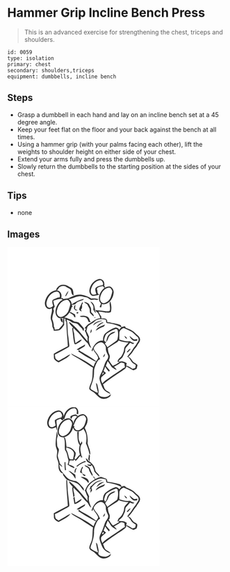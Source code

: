 # Hammer Grip Incline Bench Press
> This is an advanced exercise for strengthening the chest, triceps and shoulders.

``` 
id: 0059 
type: isolation 
primary: chest 
secondary: shoulders,triceps 
equipment: dumbbells, incline bench 
``` 

## Steps

 - Grasp a dumbbell in each hand and lay on an incline bench set at a 45 degree angle.
 - Keep your feet flat on the floor and your back against the bench at all times.
 - Using a hammer grip (with your palms facing each other), lift the weights to shoulder height on either side of your chest.
 - Extend your arms fully and press the dumbbells up.
 - Slowly return the dumbbells to the starting position at the sides of your chest.

## Tips

 - none

## Images

<svg width="263pt" height="275pt" viewBox="0 0 263 275" xmlns="http://www.w3.org/2000/svg">
  <g fill="#FFF">
    <path d="M0 0h263v275H0V0m141.82 74.04c-.57 4.22 1.62 9.6 6.31 10.19 3.67-.37 7.27-1.32 10.9-2.01-2.74-1.31-3.77-3.99-3.33-6.89-.35-1.32-1.23-2.7-.71-4.1 2.45-2.84 6.4-3.16 9.8-4.03.99 1.04 2 2.07 3.04 3.09-5.82 4.68-10.08 11.92-9.52 19.56.1 2.94 1.75 5.43 3.6 7.57-.83 2.06-1.69 4.09-2.49 6.16l2.89.21c.32-1.9.69-3.8 1.04-5.7 4.46 1.51 9.13-.54 12.56-3.4 4.05-3.93 7.1-9.11 7.57-14.83 1.07-4.85-1.72-10.26-6.47-11.91-3.2-.65-6.22.94-9.01 2.25.26-.71.79-2.12 1.05-2.83l-1.66.42c.39-3.46.65-7.46-1.97-10.17-1.99-1.85-4.74-3.38-7.52-2.43-8.64 2.06-14.9 10.25-16.08 18.85m-57.77.42c3.95.44 3.89-4.48 6.91-5.78 3.35-2.27 7.93-2.35 11.22.08 2.83 1.98 7.28 2.84 8.08 6.72.56 3.03.9 6.9 4.49 7.76-.9-4.39-.19-9.82-4.16-12.86-4.57-2.47-9.06-6.07-14.58-5.52-5.67-.05-10.44 4.32-11.96 9.6M64.9 95.84c-.3 4.27 1.6 9.71 6.26 10.75 1.98.75 3.86-.48 5.64-1.19 1.97 6.86-3.85 13.7-1.16 20.51 1.37 3.19 2.05 6.59 2.1 10.06-.01 2.99 2.83 5.24 2.37 8.24 3.54-.23 7.21-.26 10.6-1.39 3.29-2.11 5.4-5.55 7.58-8.71-.25-3.7-.04-7.41.12-11.12.48.12 1.43.35 1.9.47.12 1.21.24 2.43.37 3.65.77 1.14 1.41 2.39 1.28 3.82.41 13.34 1.88 26.61 2.68 39.93-8.12 4.33-16.45 8.29-24.36 13 .26 2.85.08 5.74.45 8.58 1.73 3.05 4.79 5.07 7.97 6.38 6.93-4.3 15.07-7.33 20.3-13.83-4.68 1.08-8.15 4.63-12.42 6.61-2.88 1.3-5.34 3.87-8.49 4.32-1.77-1.06-3.65-2.2-4.88-3.89-.67-2.2-.75-4.53-1.04-6.79 8.08-3.76 15.77-8.32 23.53-12.68 1.86-.69 1.39-2.98 1.29-4.53-.71-5.39-1.1-10.82-2-16.19-1.35-8.86-.22-18.05-2.53-26.76 2.71.94 5.58 1.72 7.74 3.72 3.42 3.06 8.97 1.21 12.17 4.67 2.18 2.49 4.37 4.98 6.89 7.13.52 1.61 1.36 3.05 2.64 4.18l.54-4.61c-2.55-2.98-5.14-5.93-7.68-8.91-2.51-2.61-6.39-2.11-9.58-3.15-2.09-1.28-3.91-3.11-6.42-3.55-3.56-.93-6.7-3.53-10.55-3.01 3.46-2.29 6.93-4.87 8.84-8.69 2.53 1.26 4.97 2.69 7.08 4.59 1.01 1.37 1.27 4.14 3.58 3.49-.16-1.62-.48-3.22-.72-4.82-2.46-1.29-4.8-2.8-7.29-4.03-.57.09-1.72.25-2.3.33 2.18-2.62 2.82-5.99 3.8-9.14.38.07 1.14.22 1.51.3-.35-1.38-.83-2.72-1.25-4.07 2.21-.61 5.17.04 6.71-2.04 2.71-3.62 7.52-4.22 11.45-5.87 1.23-.3 1.94-1.28 2.44-2.37-7.51 1.63-14.43 5.28-20.8 9.47-.16-3.74-2.13-7.32-5.52-9.05 6.43-.42 11.98-4.33 18.36-4.94 4.06-.44 7.86 1.36 11.84 1.8 3.43.41 5.62 3.49 8.76 4.62 2.41-.19 4.8-1.25 7.22-.56 1.87.45 4.12 1.13 5.47-.73-3.9-1.64-8.17-1.54-12.29-1.12-5.44-3.48-11.62-5.6-17.94-6.7-8.2-1.02-15.53 3.47-22.79 6.48-2.39.13-4.79.39-7.09 1.11-.9-.63-1.78-1.28-2.65-1.95l-1.41 1.37c.18-2.97.93-6.12-.38-8.95-1.53-4.24-6.54-6.68-10.83-5.25-9.31 2.58-15.93 11.63-17.11 21.01m34.96-11.25c.41-.1 1.22-.32 1.62-.42 1.8-2.63 3.27-5.53 4.23-8.57-2.79 2.35-4.22 5.82-5.85 8.99m32.81 9.78c1.09 2.29 3.71 2.89 5.52 4.44 1.25 1.82 1.88 4 3.11 5.84 1.82 2.73.43 6.32 1.83 9.13 1.87 2.08 4 3.9 6.06 5.79.49-3.18-2.09-5.21-4.2-7.04-.51-3.31.44-7.12-1.76-9.94-1.04-1.62-1.61-3.51-2.83-5.01-2.21-1.78-5-2.62-7.73-3.21m10.74-.64c1.79 2.72 4.08 5.19 5.18 8.31.44 1.99.09 4.05-.02 6.06 1.23 2.09 2.54 4.15 4.15 5.98.19-2.12-.76-4-1.99-5.64.69-.49 1.36-.99 2.04-1.49l-1.56-.03c-.31-5.24-2.3-11.36-7.8-13.19m-14.05 1.6c-1.33 2.93-2.98 5.7-4.27 8.65-.39 1.48-1.7 3.5-.24 4.82.99 1.06 2.3 1.71 3.52 2.48-.39-1.28-.8-2.55-1.23-3.82 2.85-1.81 1.81-5.37 1.98-8.22.6-1.07 1.18-2.14 1.76-3.22-.38-.17-1.14-.52-1.52-.69m47.72 13.68c-.57 2.22-3.34 1.6-5.05 1.72-6.79-.92-13.63-1.59-20.46-2.19 1.16 2.05 2.97 3.51 4.89 4.8 1.46 3.04 3.57 5.84 4.03 9.27-7.32.26-12.57 5.93-18.71 9.15-3.63 1.67-5.73 5.24-8.37 7.98.63.32 1.9.95 2.54 1.26-.7 1.16-1.41 2.32-2.12 3.48 2.57 3.13 2.49 7.39 4.89 10.53-.31 2.46-.22 4.93 0 7.39-10.17-11.68-19.45-24.5-31.98-33.81.29 4.35 4.36 6.96 6.86 10.11-.37.34-1.11 1.01-1.48 1.34l-.04.71c1.47 8.79 1.68 17.76 3.93 26.41.48.14 1.46.42 1.95.56 3.87-2.3 8.64-3.98 10.75-8.29-4.23.89-7.53 3.96-11.08 6.23-.91-5.22-1.79-10.44-2.08-15.75-.13-3.49-2.83-7.08-.95-10.45 3.44 4.17 7.98 7.31 11.22 11.67 3.89 5.35 8.34 10.27 13.1 14.86 1.91 2.76 2.68 6.46 6.09 7.9-2.33-6-5.66-12.53-3.73-19.06-1.3-3.4-2.96-6.65-4.71-9.83.37-2.38 1.2-4.66 1.62-7.03 2.83-4.67 8.66-5.65 12.25-9.48 5.08-5.37 13.4-5 19.94-3.13.49 1.9-.31 5.07 2.16 5.67 8.44.98 16.91 2.93 24.31 7.24-1.16 1.37-2.3 2.76-3.37 4.2-1.34-2.28-3.77-3.93-6.46-3.95-6.87 2.24-13.21 6.05-18.52 10.91-2.45 3.32-3.54 7.76-3.06 11.82-2.47-.06-5.06-.1-7.29 1.11-6.45 2.96-9.97 9.61-12.55 15.87l1.38 1.54c.44-1.24.87-2.48 1.32-3.71 2.02 5.5 7.37 9.18 8.7 14.96-.63 2.18-2.21 3.92-3.41 5.79-6.46-4.84-13.19-9.3-20.28-13.14-3.24-2.04-7-3.36-9.67-6.2-.35.86-.66 1.73-.95 2.61 5.51 3.26 10.51 7.32 16.26 10.16 4.81 2.47 9.34 5.5 14.42 7.43-2.63 2.05-3.05 5.58-4.3 8.47-11.9-9.32-25.73-15.75-39-22.82.76 1.07 1.51 2.2 2.69 2.84 6.41 4.11 13.24 7.53 19.5 11.86 5.32 3.26 10.33 7 15.8 10.01-1.33 6.88-.29 13.98-1.82 20.84-.96 5.52-4.89 10.26-4.6 16.04 2.12 2.49 4.98 4.03 7.8 5.58 4.28 3.45 7.56 8.26 12.76 10.51 5.53 1.91 11.64-.08 15.77-4.07.35-1.18.71-2.35 1.07-3.52-2.86 2.96-6.7 5.61-11.02 5.16-3.28-.3-6.99-.54-9.42-3.07-.63-.95-2.26-2.04-1.48-3.28.17-.32.52-.94.69-1.26-.03-4.64-1.23-9.16-2.36-13.63-.2-1.3-1.03-2.23-2.23-2.72.76 5.49 1.71 10.99 3.56 16.22-2.94.51-5.63-2.13-8.27-3.31-1.94-1.33-5.84-2.48-4.68-5.52 1.38-5.01 3.62-9.75 4.64-14.87 1.52-4.92 1.14-10.11 1.43-15.17.94-4.89 2.81-9.6 5.18-13.97 1.35-1.92 2.62-4.59 5.35-4.54-2.11-4.07-4.01-8.33-7.15-11.74-1.66-2.31-4.08-4.64-4.14-7.63 1.6-3.21 3.9-6.2 7.08-7.99 2.56-1.59 6.01-2.76 8.76-.91 3.16 2.2 5.64 5.88 5.28 9.89-.21 4.36 2.29 8.07 3.8 11.97 1.01 3.19-.85 6.05-2.64 8.5-3.71 4.98-4.36 11.35-6.98 16.85-1.78 4.87-5.39 9.26-5.25 14.66.84 5.44 2.99 10.59 5.35 15.53 2.73 5.28 8.09 8.31 13.47 10.34-1.33-3.71-5.81-4.05-8.23-6.75-2.71-2.42-2.67-6.39-4.61-9.31 10.39-8.35 21.42-15.86 32.66-23.02 2.77-2.61 7.33-4.13 7.8-8.4 3.99 2.46 7.85 5.25 12.25 6.95 1.88-.84 3.91-1.47 5.52-2.79.67-2.09 1-4.25 1.48-6.38-1.57-1.8-3.6-3.03-5.66-4.17-4.29-2.31-5.02-8.61-10.23-9.66 2.95-3.32 6.28-6.37 8.47-10.3 2.11-3.96 5.86-6.74 7.63-10.92 2.08-2.94 4.74-6.11 4.09-9.99-.98-4.59-5.52-6.75-8.43-9.97-4.43-4.67-10.62-6.9-16.41-9.35-.26-.58-.79-1.75-1.05-2.33-2.13.19-4.2.74-6.21 1.48-.13-1.78-1-3.52-2.78-4.13-4.58-1.72-9.43-2.49-14.25-3.2-2.45-.61-4.9-1.32-7.46-1.22-.1-1.69.03-3.6-1.33-4.87-2.45-2.18-5.97-1.5-8.97-1.81l.16-2.89c-1.91-2.75-3.9-5.5-4.92-8.73 4.15.11 8.24.83 12.3 1.67.05.51.15 1.55.19 2.07.06-.55.16-1.64.21-2.18 2.95.6 5.97.52 8.7-.85 1.34-6.05 1-12.7-1.32-18.45-2.29 4.89.86 10.46-.53 15.59m-61.69-2.47c.86.82 1.71 1.66 2.55 2.51l3.69-.12c-1.49-.9-3.09-1.56-4.68-2.24.18-2.37.39-4.73.73-7.07-2.59 1.52-2.76 4.2-2.29 6.92m5.9 5.57c-1.12-.18-2.93 1.57-1.17 2.15 1.95 1.17 4.17-2.44 1.17-2.15m3.87 6.93c2.28 2.32 5.88.7 8.71 1.65 4.09.58 5.35 5.05 6.63 8.32 1.21.18 2.43.29 3.66.36-.36-.5-1.1-1.48-1.46-1.97-.62-3.04-1.93-6.55-5.06-7.75-3.93-1.55-8.4-1.71-12.48-.61m25.44 2.06c.03 3.27 3.1-1.4 0 0m3.78 8.15c-2.52 1.23-5.31 2.75-5.76 5.82 4.32-4.13 9.74-6.63 15.55-7.89-3.42-.68-6.77.6-9.79 2.07m.02 9.18c3.82-3.18 7.49-6.76 12.47-8.05-.95-.2-1.9-.41-2.84-.61-3.97 1.79-8.34 4.15-9.63 8.66m-1.76 5.73c4.13-2.59 8.29-5.17 12.95-6.72 1.85-.48 2.42-2.42 3.21-3.92-5.84 2.53-13.38 4.23-16.16 10.64m-7.7-2.65c-.75 2.23-1.45 4.49-1.81 6.83 2.37-1.48 3.62-4.41 1.81-6.83m-25.13 35.53c1.29.08 2.58.14 3.88.15 3.24-2.29 6.84-4.05 10.02-6.41.23-.74.68-2.2.9-2.93-4.9 3.09-10.54 5.18-14.8 9.19m45.51 12.5c2.89-.38 3.27-3.45 3.27-5.81-1.56 1.64-2.5 3.71-3.27 5.81z"/>
    <path d="M145.91 68.82c2.51-6.13 8.2-11.49 15.08-11.77 2.89.49 3.63 3.67 4.6 5.97-.22.65-.64 1.94-.85 2.59-3.9.69-8.11 1.39-11.3 3.89-3.41 3.11-.24 8.03.23 11.76-2.5.33-5.59 1.79-7.74-.24-2.76-3.56-1.79-8.42-.02-12.2zM175.15 70c3.4-.8 5.19 3.3 6.18 5.87-.2 3.11-1.39 6.03-2.19 9.01-1.5 5.76-6.36 10.52-12.16 11.86-3.95.05-6.99-3.9-6.79-7.69.86-8.34 5.89-17.7 14.96-19.05zM67.48 96.96c1.07-9.59 8.26-19.75 18.58-20.25 4.42.71 5.48 6.25 4.36 9.91-1.08.15-2.14.3-3.21.47-2.97 1.47-6.29 2.28-9.03 4.21-1.2 3.32.09 6.83 1.14 9.99-2.08 2.06-5.18 4.16-8.19 2.86-2.91-.99-3.36-4.57-3.65-7.19z"/>
    <path d="M79.49 92.51c5.25-1.44 11.01-4.74 16.31-1.83-5.91 2.53-9.55 8.56-11.54 14.44-1.79 5.19-1.57 11.94 2.83 15.78 2.83 2.26 6.41 1.97 9.73 1.36-.28 3.22-1.14 6.47-.35 9.69-1.78 3.68-4.95 6.29-7.44 9.44-2.35.4-4.72.66-7.08.96-.29-1.61-.58-3.22-.81-4.85l-.94.18c.61-4.82-1.04-9.33-2.67-13.76.21-4.15 1.38-8.17 2.59-12.12.63-1.77-.03-3.59-.56-5.28.76-1.49 1.58-2.95 2.4-4.41-1.38-3.04-1.95-6.33-2.47-9.6m11.84 30.71c1.04 2.43 1.02 6.05 4.3 6.63-.05-2.17-.25-4.33-.41-6.5-.97-.03-2.92-.1-3.89-.13z"/>
    <path d="M102.05 90.97c3.6-.85 5.46 3.49 6.73 6.13.05 3.51-1.48 6.78-2.32 10.13-1.68 6.69-7.49 12.52-14.44 13.41-5.69-.8-8.11-7.81-5.95-12.65 1.77-7.89 7.46-15.87 15.98-17.02zM193.51 149c-.39-4.42 3.5-8.45 7.52-9.56 3.9 1.55 7.64 3.51 11.45 5.27 4.95 1.98 8.01 6.58 12.06 9.83 2.66 2.04 3.03 6.29.98 8.87-1.95 2.49-3.03 5.55-5.2 7.85-3.25 3.29-4.76 7.83-7.91 11.18-1.94 2.04-3.65 4.28-5.18 6.65 5.01 2.29 5.86 8.43 10.26 11.39 1.43.99 2.96 1.82 4.45 2.72-.38 1.78-.48 3.65-1.2 5.34-1.54.53-3.14.82-4.71 1.21-3.42-2.13-6.81-4.51-10.78-5.49.09-1.37 1.4-2.91.75-4.22-2.17-1.9-5.16-2.37-7.84-3.16-2.05.4-4.23.79-5.89-.78 2.53-2.66 6.22-4.42 7.64-7.97 1.02-2.38 2.13-4.71 3.25-7.04.85-2.64-.13-5.9 1.99-8.08 2.34-2.62 4.76-5.17 6.9-7.97 1.7.78 3.41 1.53 5.13 2.3.7-.65 1.4-1.29 2.1-1.94-2.75-.36-5.21-1.61-7.45-3.18-6.27 1.3-12.45-.91-18.36-2.78-.05-3.49-.04-6.96.04-10.44m8.49 4.07c1.19 1.95 2.08 5.09 4.95 4.75-1.07-2.11-2.77-3.8-4.95-4.75m9.13.09c.82 3.05 3.05 5.47 5.44 7.42 2.13 1.91 5.18.97 7.74.8.05-.89.1-1.79.16-2.69-1.84.28-3.68.6-5.54.55-2.95-1.55-5.07-4.22-7.8-6.08m-4.26 26.92l-.4 1.25c.43 0 1.29.01 1.72.02 1.85-1.83 3.58-3.81 4.84-6.1-2.81.32-4.06 3.29-6.16 4.83zM176.35 146.24c3.06-1.99 6.4-3.51 9.84-4.71 1.43-.71 3.01 0 4.2.85 1.64 5.85 1.16 12.38-.76 18.08-5.42 4.23-11.34 7.98-16.76 12.28-1.23-2.24-2.62-4.39-4.3-6.32 1.51-2.06 3.18-4 4.52-6.18 1.21-2.48 1.7-5.35 3.63-7.43 2.57-3.35 7.31-3.73 9.99-6.96-4.66-.07-8.89 2.64-11.89 6-3.03 3.36-2.82 8.15-4.54 12.12-.99-1.01-2.36-1.72-3.04-2.98-.01-3.02 1.24-5.86 2.27-8.64.99-3.17 4.3-4.44 6.84-6.11z"/>
    <path d="M189.2 164.28c1.37-.74 2.25-2.06 3.23-3.22 5.34 2.25 11.16 3.28 16.94 3.51-2.93 3.5-7.66 6.47-7.66 11.54-.37 4.58-2.46 8.91-5.05 12.63-2.67 2.62-6.4 4.85-6.04 9.17.94-.07 2.82-.23 3.76-.3a44.31 44.31 0 0 1-12.16 7.19c-2.62-2.99-4.86-6.29-6.8-9.75 1.19-3.01 2.58-6.55.9-9.64-1.83-3.46-2.49-7.3-2.7-11.17 5.1-3.47 10.37-6.67 15.58-9.96z"/>
    <path d="M173.24 196.65c3.01 3.18 4.95 7.14 7.47 10.67 2.86 1.24 5.07 3.67 8.14 4.46-1.03-2.21-2.86-3.84-4.74-5.31 4.06-2.22 7.96-4.71 11.88-7.15 2.15-.53 4.23.64 6.21 1.35.2 2.24.58 4.46 1.05 6.66-3.41 1.32-6.06 3.91-9.08 5.87-7.79 5.15-15.56 10.33-23.2 15.69-2.57 1.73-4.79 3.91-6.82 6.24-1.44-3.25-3.39-7.14-1.66-10.64 2.45-2.68 5.37-4.87 8-7.37-1.41-1.18-2.82-2.36-4.21-3.57 1.05-2.43 1.9-4.94 2.67-7.48 1.96 3.15 4.09 6.18 6.61 8.91.47-.8.93-1.59 1.4-2.38-2.31-2.56-4.49-5.22-6.75-7.81 1.09-2.68 1.92-5.46 3.03-8.14z"/>
    <path d="M165.31 215.92c.52.51 1.04 1.04 1.56 1.57-1.15 1.04-2.31 2.07-3.47 3.11.63-1.56 1.26-3.13 1.91-4.68z"/>
  </g>
  <g fill="#333">
    <path d="M141.82 74.04c1.18-8.6 7.44-16.79 16.08-18.85 2.78-.95 5.53.58 7.52 2.43 2.62 2.71 2.36 6.71 1.97 10.17l1.66-.42c-.26.71-.79 2.12-1.05 2.83 2.79-1.31 5.81-2.9 9.01-2.25 4.75 1.65 7.54 7.06 6.47 11.91-.47 5.72-3.52 10.9-7.57 14.83-3.43 2.86-8.1 4.91-12.56 3.4-.35 1.9-.72 3.8-1.04 5.7l-2.89-.21c.8-2.07 1.66-4.1 2.49-6.16-1.85-2.14-3.5-4.63-3.6-7.57-.56-7.64 3.7-14.88 9.52-19.56-1.04-1.02-2.05-2.05-3.04-3.09-3.4.87-7.35 1.19-9.8 4.03-.52 1.4.36 2.78.71 4.1-.44 2.9.59 5.58 3.33 6.89-3.63.69-7.23 1.64-10.9 2.01-4.69-.59-6.88-5.97-6.31-10.19m4.09-5.22c-1.77 3.78-2.74 8.64.02 12.2 2.15 2.03 5.24.57 7.74.24-.47-3.73-3.64-8.65-.23-11.76 3.19-2.5 7.4-3.2 11.3-3.89.21-.65.63-1.94.85-2.59-.97-2.3-1.71-5.48-4.6-5.97-6.88.28-12.57 5.64-15.08 11.77M175.15 70c-9.07 1.35-14.1 10.71-14.96 19.05-.2 3.79 2.84 7.74 6.79 7.69 5.8-1.34 10.66-6.1 12.16-11.86.8-2.98 1.99-5.9 2.19-9.01-.99-2.57-2.78-6.67-6.18-5.87zM84.05 74.46c1.52-5.28 6.29-9.65 11.96-9.6 5.52-.55 10.01 3.05 14.58 5.52 3.97 3.04 3.26 8.47 4.16 12.86-3.59-.86-3.93-4.73-4.49-7.76-.8-3.88-5.25-4.74-8.08-6.72-3.29-2.43-7.87-2.35-11.22-.08-3.02 1.3-2.96 6.22-6.91 5.78z"/>
    <path d="M64.9 95.84c1.18-9.38 7.8-18.43 17.11-21.01 4.29-1.43 9.3 1.01 10.83 5.25 1.31 2.83.56 5.98.38 8.95l1.41-1.37c.87.67 1.75 1.32 2.65 1.95 2.3-.72 4.7-.98 7.09-1.11 7.26-3.01 14.59-7.5 22.79-6.48 6.32 1.1 12.5 3.22 17.94 6.7 4.12-.42 8.39-.52 12.29 1.12-1.35 1.86-3.6 1.18-5.47.73-2.42-.69-4.81.37-7.22.56-3.14-1.13-5.33-4.21-8.76-4.62-3.98-.44-7.78-2.24-11.84-1.8-6.38.61-11.93 4.52-18.36 4.94 3.39 1.73 5.36 5.31 5.52 9.05 6.37-4.19 13.29-7.84 20.8-9.47-.5 1.09-1.21 2.07-2.44 2.37-3.93 1.65-8.74 2.25-11.45 5.87-1.54 2.08-4.5 1.43-6.71 2.04.42 1.35.9 2.69 1.25 4.07-.37-.08-1.13-.23-1.51-.3-.98 3.15-1.62 6.52-3.8 9.14.58-.08 1.73-.24 2.3-.33 2.49 1.23 4.83 2.74 7.29 4.03.24 1.6.56 3.2.72 4.82-2.31.65-2.57-2.12-3.58-3.49-2.11-1.9-4.55-3.33-7.08-4.59-1.91 3.82-5.38 6.4-8.84 8.69 3.85-.52 6.99 2.08 10.55 3.01 2.51.44 4.33 2.27 6.42 3.55 3.19 1.04 7.07.54 9.58 3.15 2.54 2.98 5.13 5.93 7.68 8.91l-.54 4.61c-1.28-1.13-2.12-2.57-2.64-4.18-2.52-2.15-4.71-4.64-6.89-7.13-3.2-3.46-8.75-1.61-12.17-4.67-2.16-2-5.03-2.78-7.74-3.72 2.31 8.71 1.18 17.9 2.53 26.76.9 5.37 1.29 10.8 2 16.19.1 1.55.57 3.84-1.29 4.53-7.76 4.36-15.45 8.92-23.53 12.68.29 2.26.37 4.59 1.04 6.79 1.23 1.69 3.11 2.83 4.88 3.89 3.15-.45 5.61-3.02 8.49-4.32 4.27-1.98 7.74-5.53 12.42-6.61-5.23 6.5-13.37 9.53-20.3 13.83-3.18-1.31-6.24-3.33-7.97-6.38-.37-2.84-.19-5.73-.45-8.58 7.91-4.71 16.24-8.67 24.36-13-.8-13.32-2.27-26.59-2.68-39.93.13-1.43-.51-2.68-1.28-3.82-.13-1.22-.25-2.44-.37-3.65-.47-.12-1.42-.35-1.9-.47-.16 3.71-.37 7.42-.12 11.12-2.18 3.16-4.29 6.6-7.58 8.71-3.39 1.13-7.06 1.16-10.6 1.39.46-3-2.38-5.25-2.37-8.24-.05-3.47-.73-6.87-2.1-10.06-2.69-6.81 3.13-13.65 1.16-20.51-1.78.71-3.66 1.94-5.64 1.19-4.66-1.04-6.56-6.48-6.26-10.75m2.58 1.12c.29 2.62.74 6.2 3.65 7.19 3.01 1.3 6.11-.8 8.19-2.86-1.05-3.16-2.34-6.67-1.14-9.99 2.74-1.93 6.06-2.74 9.03-4.21 1.07-.17 2.13-.32 3.21-.47 1.12-3.66.06-9.2-4.36-9.91-10.32.5-17.51 10.66-18.58 20.25m12.01-4.45c.52 3.27 1.09 6.56 2.47 9.6-.82 1.46-1.64 2.92-2.4 4.41.53 1.69 1.19 3.51.56 5.28-1.21 3.95-2.38 7.97-2.59 12.12 1.63 4.43 3.28 8.94 2.67 13.76l.94-.18c.23 1.63.52 3.24.81 4.85 2.36-.3 4.73-.56 7.08-.96 2.49-3.15 5.66-5.76 7.44-9.44-.79-3.22.07-6.47.35-9.69-3.32.61-6.9.9-9.73-1.36-4.4-3.84-4.62-10.59-2.83-15.78 1.99-5.88 5.63-11.91 11.54-14.44-5.3-2.91-11.06.39-16.31 1.83m22.56-1.54c-8.52 1.15-14.21 9.13-15.98 17.02-2.16 4.84.26 11.85 5.95 12.65 6.95-.89 12.76-6.72 14.44-13.41.84-3.35 2.37-6.62 2.32-10.13-1.27-2.64-3.13-6.98-6.73-6.13z"/>
    <path d="M99.86 84.59c1.63-3.17 3.06-6.64 5.85-8.99-.96 3.04-2.43 5.94-4.23 8.57-.4.1-1.21.32-1.62.42zM132.67 94.37c2.73.59 5.52 1.43 7.73 3.21 1.22 1.5 1.79 3.39 2.83 5.01 2.2 2.82 1.25 6.63 1.76 9.94 2.11 1.83 4.69 3.86 4.2 7.04-2.06-1.89-4.19-3.71-6.06-5.79-1.4-2.81-.01-6.4-1.83-9.13-1.23-1.84-1.86-4.02-3.11-5.84-1.81-1.55-4.43-2.15-5.52-4.44zM143.41 93.73c5.5 1.83 7.49 7.95 7.8 13.19l1.56.03c-.68.5-1.35 1-2.04 1.49 1.23 1.64 2.18 3.52 1.99 5.64-1.61-1.83-2.92-3.89-4.15-5.98.11-2.01.46-4.07.02-6.06-1.1-3.12-3.39-5.59-5.18-8.31zM129.36 95.33c.38.17 1.14.52 1.52.69-.58 1.08-1.16 2.15-1.76 3.22-.17 2.85.87 6.41-1.98 8.22.43 1.27.84 2.54 1.23 3.82-1.22-.77-2.53-1.42-3.52-2.48-1.46-1.32-.15-3.34.24-4.82 1.29-2.95 2.94-5.72 4.27-8.65z"/>
    <path d="M177.08 109.01c1.39-5.13-1.76-10.7.53-15.59 2.32 5.75 2.66 12.4 1.32 18.45-2.73 1.37-5.75 1.45-8.7.85-.05.54-.15 1.63-.21 2.18-.04-.52-.14-1.56-.19-2.07-4.06-.84-8.15-1.56-12.3-1.67 1.02 3.23 3.01 5.98 4.92 8.73l-.16 2.89c3 .31 6.52-.37 8.97 1.81 1.36 1.27 1.23 3.18 1.33 4.87 2.56-.1 5.01.61 7.46 1.22 4.82.71 9.67 1.48 14.25 3.2 1.78.61 2.65 2.35 2.78 4.13 2.01-.74 4.08-1.29 6.21-1.48.26.58.79 1.75 1.05 2.33 5.79 2.45 11.98 4.68 16.41 9.35 2.91 3.22 7.45 5.38 8.43 9.97.65 3.88-2.01 7.05-4.09 9.99-1.77 4.18-5.52 6.96-7.63 10.92-2.19 3.93-5.52 6.98-8.47 10.3 5.21 1.05 5.94 7.35 10.23 9.66 2.06 1.14 4.09 2.37 5.66 4.17-.48 2.13-.81 4.29-1.48 6.38-1.61 1.32-3.64 1.95-5.52 2.79-4.4-1.7-8.26-4.49-12.25-6.95-.47 4.27-5.03 5.79-7.8 8.4-11.24 7.16-22.27 14.67-32.66 23.02 1.94 2.92 1.9 6.89 4.61 9.31 2.42 2.7 6.9 3.04 8.23 6.75-5.38-2.03-10.74-5.06-13.47-10.34-2.36-4.94-4.51-10.09-5.35-15.53-.14-5.4 3.47-9.79 5.25-14.66 2.62-5.5 3.27-11.87 6.98-16.85 1.79-2.45 3.65-5.31 2.64-8.5-1.51-3.9-4.01-7.61-3.8-11.97.36-4.01-2.12-7.69-5.28-9.89-2.75-1.85-6.2-.68-8.76.91-3.18 1.79-5.48 4.78-7.08 7.99.06 2.99 2.48 5.32 4.14 7.63 3.14 3.41 5.04 7.67 7.15 11.74-2.73-.05-4 2.62-5.35 4.54-2.37 4.37-4.24 9.08-5.18 13.97-.29 5.06.09 10.25-1.43 15.17-1.02 5.12-3.26 9.86-4.64 14.87-1.16 3.04 2.74 4.19 4.68 5.52 2.64 1.18 5.33 3.82 8.27 3.31-1.85-5.23-2.8-10.73-3.56-16.22 1.2.49 2.03 1.42 2.23 2.72 1.13 4.47 2.33 8.99 2.36 13.63-.17.32-.52.94-.69 1.26-.78 1.24.85 2.33 1.48 3.28 2.43 2.53 6.14 2.77 9.42 3.07 4.32.45 8.16-2.2 11.02-5.16-.36 1.17-.72 2.34-1.07 3.52-4.13 3.99-10.24 5.98-15.77 4.07-5.2-2.25-8.48-7.06-12.76-10.51-2.82-1.55-5.68-3.09-7.8-5.58-.29-5.78 3.64-10.52 4.6-16.04 1.53-6.86.49-13.96 1.82-20.84-5.47-3.01-10.48-6.75-15.8-10.01-6.26-4.33-13.09-7.75-19.5-11.86-1.18-.64-1.93-1.77-2.69-2.84 13.27 7.07 27.1 13.5 39 22.82 1.25-2.89 1.67-6.42 4.3-8.47-5.08-1.93-9.61-4.96-14.42-7.43-5.75-2.84-10.75-6.9-16.26-10.16.29-.88.6-1.75.95-2.61 2.67 2.84 6.43 4.16 9.67 6.2 7.09 3.84 13.82 8.3 20.28 13.14 1.2-1.87 2.78-3.61 3.41-5.79-1.33-5.78-6.68-9.46-8.7-14.96-.45 1.23-.88 2.47-1.32 3.71l-1.38-1.54c2.58-6.26 6.1-12.91 12.55-15.87 2.23-1.21 4.82-1.17 7.29-1.11-.48-4.06.61-8.5 3.06-11.82 5.31-4.86 11.65-8.67 18.52-10.91 2.69.02 5.12 1.67 6.46 3.95 1.07-1.44 2.21-2.83 3.37-4.2-7.4-4.31-15.87-6.26-24.31-7.24-2.47-.6-1.67-3.77-2.16-5.67-6.54-1.87-14.86-2.24-19.94 3.13-3.59 3.83-9.42 4.81-12.25 9.48-.42 2.37-1.25 4.65-1.62 7.03 1.75 3.18 3.41 6.43 4.71 9.83-1.93 6.53 1.4 13.06 3.73 19.06-3.41-1.44-4.18-5.14-6.09-7.9-4.76-4.59-9.21-9.51-13.1-14.86-3.24-4.36-7.78-7.5-11.22-11.67-1.88 3.37.82 6.96.95 10.45.29 5.31 1.17 10.53 2.08 15.75 3.55-2.27 6.85-5.34 11.08-6.23-2.11 4.31-6.88 5.99-10.75 8.29-.49-.14-1.47-.42-1.95-.56-2.25-8.65-2.46-17.62-3.93-26.41l.04-.71c.37-.33 1.11-1 1.48-1.34-2.5-3.15-6.57-5.76-6.86-10.11 12.53 9.31 21.81 22.13 31.98 33.81-.22-2.46-.31-4.93 0-7.39-2.4-3.14-2.32-7.4-4.89-10.53.71-1.16 1.42-2.32 2.12-3.48-.64-.31-1.91-.94-2.54-1.26 2.64-2.74 4.74-6.31 8.37-7.98 6.14-3.22 11.39-8.89 18.71-9.15-.46-3.43-2.57-6.23-4.03-9.27-1.92-1.29-3.73-2.75-4.89-4.8 6.83.6 13.67 1.27 20.46 2.19 1.71-.12 4.48.5 5.05-1.72M193.51 149c-.08 3.48-.09 6.95-.04 10.44 5.91 1.87 12.09 4.08 18.36 2.78 2.24 1.57 4.7 2.82 7.45 3.18-.7.65-1.4 1.29-2.1 1.94-1.72-.77-3.43-1.52-5.13-2.3-2.14 2.8-4.56 5.35-6.9 7.97-2.12 2.18-1.14 5.44-1.99 8.08-1.12 2.33-2.23 4.66-3.25 7.04-1.42 3.55-5.11 5.31-7.64 7.97 1.66 1.57 3.84 1.18 5.89.78 2.68.79 5.67 1.26 7.84 3.16.65 1.31-.66 2.85-.75 4.22 3.97.98 7.36 3.36 10.78 5.49 1.57-.39 3.17-.68 4.71-1.21.72-1.69.82-3.56 1.2-5.34-1.49-.9-3.02-1.73-4.45-2.72-4.4-2.96-5.25-9.1-10.26-11.39 1.53-2.37 3.24-4.61 5.18-6.65 3.15-3.35 4.66-7.89 7.91-11.18 2.17-2.3 3.25-5.36 5.2-7.85 2.05-2.58 1.68-6.83-.98-8.87-4.05-3.25-7.11-7.85-12.06-9.83-3.81-1.76-7.55-3.72-11.45-5.27-4.02 1.11-7.91 5.14-7.52 9.56m-17.16-2.76c-2.54 1.67-5.85 2.94-6.84 6.11-1.03 2.78-2.28 5.62-2.27 8.64.68 1.26 2.05 1.97 3.04 2.98 1.72-3.97 1.51-8.76 4.54-12.12 3-3.36 7.23-6.07 11.89-6-2.68 3.23-7.42 3.61-9.99 6.96-1.93 2.08-2.42 4.95-3.63 7.43-1.34 2.18-3.01 4.12-4.52 6.18 1.68 1.93 3.07 4.08 4.3 6.32 5.42-4.3 11.34-8.05 16.76-12.28 1.92-5.7 2.4-12.23.76-18.08-1.19-.85-2.77-1.56-4.2-.85-3.44 1.2-6.78 2.72-9.84 4.71m12.85 18.04c-5.21 3.29-10.48 6.49-15.58 9.96.21 3.87.87 7.71 2.7 11.17 1.68 3.09.29 6.63-.9 9.64 1.94 3.46 4.18 6.76 6.8 9.75a44.31 44.31 0 0 0 12.16-7.19c-.94.07-2.82.23-3.76.3-.36-4.32 3.37-6.55 6.04-9.17 2.59-3.72 4.68-8.05 5.05-12.63 0-5.07 4.73-8.04 7.66-11.54-5.78-.23-11.6-1.26-16.94-3.51-.98 1.16-1.86 2.48-3.23 3.22m-15.96 32.37c-1.11 2.68-1.94 5.46-3.03 8.14 2.26 2.59 4.44 5.25 6.75 7.81-.47.79-.93 1.58-1.4 2.38-2.52-2.73-4.65-5.76-6.61-8.91-.77 2.54-1.62 5.05-2.67 7.48 1.39 1.21 2.8 2.39 4.21 3.57-2.63 2.5-5.55 4.69-8 7.37-1.73 3.5.22 7.39 1.66 10.64 2.03-2.33 4.25-4.51 6.82-6.24 7.64-5.36 15.41-10.54 23.2-15.69 3.02-1.96 5.67-4.55 9.08-5.87-.47-2.2-.85-4.42-1.05-6.66-1.98-.71-4.06-1.88-6.21-1.35-3.92 2.44-7.82 4.93-11.88 7.15 1.88 1.47 3.71 3.1 4.74 5.31-3.07-.79-5.28-3.22-8.14-4.46-2.52-3.53-4.46-7.49-7.47-10.67m-7.93 19.27c-.65 1.55-1.28 3.12-1.91 4.68 1.16-1.04 2.32-2.07 3.47-3.11-.52-.53-1.04-1.06-1.56-1.57zM115.39 106.54c-.47-2.72-.3-5.4 2.29-6.92-.34 2.34-.55 4.7-.73 7.07 1.59.68 3.19 1.34 4.68 2.24l-3.69.12c-.84-.85-1.69-1.69-2.55-2.51zM121.29 112.11c3-.29.78 3.32-1.17 2.15-1.76-.58.05-2.33 1.17-2.15z"/>
    <path d="M125.16 119.04c4.08-1.1 8.55-.94 12.48.61 3.13 1.2 4.44 4.71 5.06 7.75.36.49 1.1 1.47 1.46 1.97a40.48 40.48 0 0 1-3.66-.36c-1.28-3.27-2.54-7.74-6.63-8.32-2.83-.95-6.43.67-8.71-1.65zM150.6 121.1c3.1-1.4.03 3.27 0 0zM91.33 123.22c.97.03 2.92.1 3.89.13.16 2.17.36 4.33.41 6.5-3.28-.58-3.26-4.2-4.3-6.63zM154.38 129.25c3.02-1.47 6.37-2.75 9.79-2.07-5.81 1.26-11.23 3.76-15.55 7.89.45-3.07 3.24-4.59 5.76-5.82zM154.4 138.43c1.29-4.51 5.66-6.87 9.63-8.66.94.2 1.89.41 2.84.61-4.98 1.29-8.65 4.87-12.47 8.05zM152.64 144.16c2.78-6.41 10.32-8.11 16.16-10.64-.79 1.5-1.36 3.44-3.21 3.92-4.66 1.55-8.82 4.13-12.95 6.72zM144.94 141.51c1.81 2.42.56 5.35-1.81 6.83.36-2.34 1.06-4.6 1.81-6.83zM202 153.07c2.18.95 3.88 2.64 4.95 4.75-2.87.34-3.76-2.8-4.95-4.75zM211.13 153.16c2.73 1.86 4.85 4.53 7.8 6.08 1.86.05 3.7-.27 5.54-.55-.06.9-.11 1.8-.16 2.69-2.56.17-5.61 1.11-7.74-.8-2.39-1.95-4.62-4.37-5.44-7.42zM119.81 177.04c4.26-4.01 9.9-6.1 14.8-9.19-.22.73-.67 2.19-.9 2.93-3.18 2.36-6.78 4.12-10.02 6.41-1.3-.01-2.59-.07-3.88-.15zM206.87 180.08c2.1-1.54 3.35-4.51 6.16-4.83-1.26 2.29-2.99 4.27-4.84 6.1-.43-.01-1.29-.02-1.72-.02l.4-1.25zM165.32 189.54c.77-2.1 1.71-4.17 3.27-5.81 0 2.36-.38 5.43-3.27 5.81z"/>
  </g>
</svg>

<svg width="263pt" height="275pt" viewBox="0 0 263 275" xmlns="http://www.w3.org/2000/svg">
  <g fill="#FFF">
    <path d="M0 0h263v275H0V0m109.03 1.93c-6.36 2.92-10.78 9.28-11.94 16.11 1.21-5.66-3.16-11.9-9.08-11.74-10.17 1.28-17.87 10.76-19.12 20.6-.28 3.85 1.22 8.65 5.17 10.09 3.43 1.35 6.84-.75 10.04-1.81.51 1.99 1.02 3.98 1.48 5.98 1.54-5.99-1.38-11.77-.4-17.77 2.22-.95 4.44-1.9 6.68-2.79.44.48 1.32 1.45 1.75 1.94.94.35 1.87.7 2.79 1.1-4.49 2.94-7.2 7.87-8.81 12.87-1.46 4.26-1.2 9.31 1.56 13 1.94 2.68 5.41 3.42 8.52 3.42 2.76 6.95.96 14.47 1.96 21.67 3.98 4.88 4.03 11.31 5.87 17.07.76 2.86-.72 5.68-1.34 8.43.33.12.97.36 1.29.47 3.03 2.33 6.46 4.23 10.11 5.38l.32-1.6c-2.63-2.56-6.26-3.61-9.68-4.64.46-2.16.72-4.37 1.34-6.49 2.2-1.46 5.03-.28 7.46-.38l-.34-1.59h2.65l-.09 2.33c4.09-1.86 5.61-6.5 9.14-9.08l1.08 3.03c.95-.26 1.9-.52 2.86-.78-.41-.11-1.23-.32-1.63-.43-1.78-7.49-4.92-16.86.86-23.37-.2-.84-.61-2.51-.81-3.35-.89 1.46-1.75 2.95-2.59 4.45-.9-2.65-2.1-5.22-2.77-7.94-.42-4.47-.01-8.96.05-13.43l-2.63 1c.63 7.72-.36 16.23 4.43 22.88-1.87 5.19-1.42 10.78.3 15.94a44.703 44.703 0 0 0-7.27 8.15c-.76-.5-2.05-.58-2.28-1.62 1.03-2.99 2.56-6.12 2.18-9.34-2.82-6.08-9.02-10.55-15.85-10.54-.68-4.03-.62-8.17-1.59-12.16-.53-1.68-.65-3.84-2.65-4.55 7.36-1.46 12.97-7.98 15.06-14.94l.23-.36c.18-.15.54-.44.72-.59.48 2.31 1.86 4.5 4.16 5.32 4.73 2.34 9.79-.75 13.48-3.66 1.58 3.2 3.75 6.21 4.38 9.8.98 5.01.88 10.22-.25 15.2 2.42 5.57 4.5 11.32 5.76 17.27.39.91.86 1.78 1.4 2.61 1.47-7.16-3.01-13.46-4.4-20.25.84-8.93-.65-18.05-4.79-26.05 1.21-3.7 4.15-6.76 4.46-10.83 1.2-4.32-.11-9.62-4.16-11.98-3.88-2.71-8.93-.35-12.23 2.21-1.26-1-2.22-2.7-3.89-2.97-3.07.25-6 1.36-8.62 2.95-.37 1.2-.42 2.39-.14 3.58 1.83 3.04 2.17-1.25 3.15-2.57 2.11-1.35 4.8-1.2 7.17-1.72l-1.4 1.57c.74-.14 2.24-.42 2.99-.56-3.18 3.48-7.04 7.39-6.46 12.53h-.17c-.92-4.64-4.45-9.14-9.51-9.08-3.03.5-6.79 1.29-8.33 4.2-.04-.89-.11-2.69-.15-3.59l1.67 1.6c1.57-4.5 2.49-9.45 5.68-13.17 3.07-3.65 7.6-6.77 12.55-6.38 3.86 1.35 4.31 6.09 3.21 9.49.67.27 2.01.8 2.68 1.07 1.11-4.56.09-9.89-4.46-12.14-2.94.21-6.13-.63-8.81.93M85.4 41.94c-.25 8.4-2.6 16.7-1.8 25.14.39 3.07 1.81 5.88 2.54 8.86.32 3.01-.57 5.96-.71 8.96-.35 3.53 1.51 6.72 2.35 10.05 1.54 4.58-.3 9.69 1.8 14.16 1.12 2.96 3.62 5.45 6.83 5.99-.04.63-.12 1.88-.17 2.51 1.98 2.94 4.01 5.88 6.73 8.19-.29.33-.87 1-1.16 1.33.26 14.62 1.84 29.16 2.81 43.72-8.12 4.32-16.44 8.29-24.36 12.99.25 2.87.08 5.77.49 8.63 1.69 3.06 4.78 5 7.91 6.38 6.95-4.36 15.3-7.3 20.37-14.02-3.93 1.02-6.97 3.77-10.48 5.65-3.44 1.91-6.83 3.91-10.26 5.85-1.68-1.47-3.76-2.56-5.08-4.37-.66-2.22-.74-4.54-.96-6.82 5.49-2.21 10.47-5.45 15.7-8.19 3.01-1.67 6.15-3.17 8.92-5.23.25-1.22.3-2.44.14-3.68-.9-7.99-1.9-15.97-2.71-23.97-.03-6.08-.78-12.11-1.09-18.17 5.72 3.31 12.66 3.33 18.24 6.91 4.51 3.16 6.96 8.31 10.79 12.14-.15-1.95.11-4.2-1.51-5.63-3.28-3.43-6.13-7.47-10.24-9.98-2.67-1.83-6.1-1.25-8.97-2.53-7.79-1.52-11.72-9.18-16.89-14.38-3.49-3.33-4.55-8.36-4.68-13 1.51 1.64 2.91 3.59 5.23 4.09-1.33-2.18-2.91-4.2-4.62-6.09-.44-4.65-3.27-8.72-3.42-13.4.44-3.4 1.68-6.64 2.06-10.04-.77-2.77-3.36-4.89-3.14-7.93-.04-4.72-1.29-9.62.57-14.17 1.42-3.31-.85-6.64-1.23-9.95m55.56 40.25c-.22 2.78-.51 5.57-1.21 8.27.74 1.34 1.51 2.66 2.33 3.96.12-3.4.31-6.79.68-10.17-.6-.69-1.2-1.37-1.8-2.06m-5.52 6.64c.71 1.92 1.35 3.88 2.2 5.75 2.31 1.74 5.03 2.92 7.33 4.7-2.27 1.23-4.79.42-7.19.22 1.37 2.35 4.11 2.47 6.53 2.76.5-.58 1.02-1.15 1.54-1.72 2.05 3.52 4.02 7.12 4.49 11.24 2.86 3.06 5.41 6.69 9.16 8.73-.72-4.95-6.81-6.77-7.74-11.59-.84-6.91-6.16-12.48-11.98-15.78-.78-2.05-2.32-3.52-4.34-4.31m-16.22 13.79c.4.18 1.18.54 1.57.72 4.33-3.92 9.4-6.95 15.15-8.24l-1.7-1.54c-5.51 1.97-10.77 4.98-15.02 9.06m-20.4-6.88c.1 4.69-.04 9.4.9 14.03.6-.36 1.2-.72 1.79-1.08-1.23-4.41-.81-9-1.16-13.51l-1.53.56m34.53 4.7c.94 2.8 4.13 3.32 6.1 5.16 1.89 1.34 1.66 4 2.71 5.88 1.65 2.68 2.85 5.7 5.07 7.98.69-2.55-1.02-4.7-2.01-6.89-1.23-2.32-1.69-4.98-3.1-7.22-2.16-2.73-5.74-3.53-8.77-4.91m-3.56 2.94c-1.99 3.03-3.45 6.39-4.17 9.95 1.51.66 3.02 1.3 4.57 1.89-.56-.92-1.12-1.83-1.69-2.73.09-1.2.17-2.4.24-3.6.29-1.75 3.09-4.19 1.05-5.51m-13.38 11.03c1.78-1.24 1.72-3.47 1.97-5.38.62-1.19 1.23-2.38 1.83-3.58-3.89 1.31-4.21 5.47-3.8 8.96m-10.89-3.93c2.05 1.99 4.3 3.76 6.39 5.72 2.46 2.31 3.96 5.38 5.97 8.05.07-2.43-.17-4.84-.61-7.22-2.79-1.5-5.44-3.25-7.88-5.26l-3.87-1.29m23.94 4.82c1.12 2.03 3.62 5.97 5.88 2.86-1.93-1.02-3.88-2-5.88-2.86m17.72 4.85c1.72 1.39 3.58 2.8 4.07 5.1-4.06 2.5-8.22 5.06-11.34 8.73-2.74 3.06-3.89 7.1-6.03 10.54 2.35 3.18 2.6 7.26 4.77 10.5-.21 2.43-.14 4.88.04 7.31-4.65-5.37-9.08-10.93-13.77-16.27-5.79-6.13-11.18-12.8-18.25-17.53.29 4.12 3.98 6.65 6.37 9.64-.62 1.05-1.03 2.25-.81 3.5.33 4.74 1.59 9.37 1.68 14.14.69-.65 1.38-1.3 2.07-1.94.41-4.89-3.13-9.68-1.42-14.38 3.51 4.12 8 7.31 11.26 11.66 3.52 4.76 7.37 9.31 11.67 13.39 3.28 2.61 3.4 7.66 7.55 9.42-2.32-6.06-5.65-12.59-3.76-19.19-1.12-3.76-3.84-7.01-4.69-10.76 2.84-9.83 11.84-16.56 21.23-19.57 4.11-1.65 8.38.03 12.46.86.58 1.88-.19 5.15 2.29 5.73 8.43.98 16.82 3.02 24.28 7.19-1.13 1.36-2.25 2.74-3.31 4.16-1.48-2.14-3.79-3.87-6.49-3.88-6.68 2.11-12.75 5.85-18.05 10.39-3.02 3.23-3.81 8-3.74 12.28-10.32-.9-17.12 9.12-19.74 17.86.42.12 1.25.35 1.66.46.34-1.16.68-2.31 1.03-3.46 2.15 5.47 7.37 9.23 8.79 15.01-.71 2.14-2.2 3.89-3.42 5.75-6.1-4.52-12.37-8.83-19.06-12.45-3.65-2.24-7.74-3.86-10.91-6.82-.34.84-.63 1.7-.91 2.57 9.77 6.52 19.78 12.79 30.55 17.53-2.4 2.23-3.01 5.56-4.19 8.48-11.93-9.31-25.77-15.78-39.08-22.81.82 1.04 1.59 2.18 2.76 2.86 6.35 4.1 13.13 7.48 19.35 11.78 5.35 3.31 10.44 7.04 15.93 10.12-1.52 8.3.15 17.09-3.07 25.08-1.18 3.61-3.63 7.06-3.22 11.01 1.31 4.02 6 4.73 8.83 7.28 3.69 3.42 6.94 7.54 11.66 9.61 5.52 1.91 11.61-.11 15.73-4.06.39-1.21.79-2.42 1.19-3.62-3.11 3.2-7.38 5.95-12.05 5.13-3.89-.2-8.68-1.4-10.09-5.52 1.73-3.69.11-7.81-.53-11.58-.76-2.4-.63-5.63-3.25-6.89.7 5.53 1.68 11.07 3.58 16.33-.24.06-.72.19-.96.26-4.32-1.77-8.77-3.81-12.18-7.06.09-3.37 1.7-6.44 2.75-9.58 1.94-5.94 3.59-12.09 3.36-18.4-.29-5.42 1.8-10.53 3.94-15.38 1.46-3.01 3.2-6.35 6.57-7.53-1.75-3.29-3.22-6.79-5.6-9.7-2.08-2.62-4.35-5.19-5.58-8.35.29-2.7 2.45-4.83 4.19-6.79 3.06-2.67 7.71-5.55 11.7-3.08 3.13 2.15 5.51 5.78 5.24 9.71-.18 4.4 2.24 8.18 3.8 12.11 1.03 3.2-.85 6.07-2.64 8.54-3.71 4.96-4.34 11.32-6.96 16.8-1.75 4.61-4.87 8.74-5.31 13.77.15 3.11 1.22 6.08 2.22 9.01 1.6 4.01 2.98 8.34 6.17 11.43 2.76 3.22 6.81 4.77 10.64 6.32-1.55-3.55-5.81-4.09-8.31-6.7-2.66-2.46-2.78-6.38-4.62-9.35 6.21-5.02 12.69-9.67 19.24-14.22 6.8-4.91 14.55-8.62 20.49-14.65.51-2.57.7-5.21 1.4-7.75-1.68-1.07-3.4-2.18-5.36-2.65-2.9-.8-6.07.03-8.85-1.32 2.18-2.19 4.88-3.86 6.79-6.31 1.53-2.56 2.49-5.41 3.87-8.05 1.42-2.76.13-6.36 2.31-8.81 2.32-2.65 4.76-5.19 6.91-7.98 2.45 1.04 5.24 2.96 7.5.51-2.78-.64-5.39-1.8-7.73-3.42-6.24 1.32-12.35-.98-18.26-2.69-.07-4.35-.2-8.73.16-13.07 1.15-3.21 3.94-6.05 7.25-7 4.59 1.84 9.01 4.1 13.47 6.24 3.89 2.31 6.64 6.05 10.12 8.88 2.64 2.04 3.02 6.21.99 8.8-2.01 2.74-3.29 5.98-5.69 8.43-2.92 3.21-4.44 7.43-7.41 10.61a48.3 48.3 0 0 0-5.19 6.65c2.72 1.59 4.72 4.02 6.15 6.8 1.83 3.47 5.25 5.54 8.57 7.39-.38 1.74-.55 3.55-1.18 5.23-1.53.54-3.12.87-4.68 1.28-3.33-1.98-6.55-4.43-10.36-5.34l-.01 1.09c3.84 2.62 7.86 5.09 12.16 6.91 1.89-.84 3.92-1.49 5.55-2.81.67-1.97 1.13-4.04 1.25-6.13-1.3-3.1-5.14-3.54-7.29-5.83-2.75-2.84-4.1-7.31-8.38-8.34 5.78-5.11 9.19-12.11 14.22-17.85 1.92-4.27 6.25-7.51 6.08-12.56-.6-4.98-5.47-7.33-8.54-10.69-4.35-4.65-10.5-6.73-16.14-9.35-1.24-3.44-4.93-1.87-7.35-.94-.44-1.94-1.56-3.82-3.63-4.31-6.81-2.12-13.94-3.14-20.97-4.21-.12-2.01-.26-4.7-2.52-5.5-2.8-.99-5.55-2.11-8.38-3-3.4.77-6.65 2.11-9.7 3.79-.69-1.25-1.41-2.47-2.09-3.73-.94-.27-1.87-.53-2.81-.8m-20.71.98c4.77 2.67 9.92 4.98 12.92 9.81 2.76.48.88-3.37.36-4.79-2.98-3.96-8.51-5.23-13.28-5.02m19.23 15.26c-.43.13-1.28.38-1.71.51-.67 2.24-1.55 4.41-2.45 6.57.71-.61 2.15-1.82 2.86-2.43-.36 2.49-.88 4.96-1.13 7.46 1.11-1.33 2.13-2.74 3.13-4.15-.35-1.72-.69-3.44-1.02-5.15 2.27-2.33 4.34-4.85 6.81-6.98 3.41-2.84 7.84-3.86 12.05-4.88-7.28-1.22-14.07 3.72-18.54 9.05m8.55 2.16c3.92-3.32 7.81-6.73 12.74-8.49-5.51-.6-10.86 3.44-12.74 8.49m-1.71 5.72c3.97-2.47 7.91-5.04 12.37-6.53 2.13-.46 3.09-2.43 3.95-4.2-5.98 2.42-13.45 4.26-16.32 10.73m49.4 8.73c1.21 2.06 2.16 5.03 5.06 4.94-1.07-2.19-2.85-3.91-5.06-4.94m9.11.1c1.09 3.4 3.56 6.27 6.54 8.19 2.12.92 4.5.27 6.72.13.05-.91.11-1.81.18-2.71-1.85.23-3.71.52-5.57.48-2.97-1.54-5.1-4.24-7.87-6.09m-97 4.17c.69 3.41 1.33 6.83 1.82 10.28 2.69.42 4.83-1.4 7.05-2.58 2.32-1.38 5.11-2.93 5.29-5.96-3.7 1.92-7.18 4.24-10.61 6.61-.43-3.51-1.21-6.96-1.62-10.47-.64.71-1.28 1.41-1.93 2.12m5.74 19.76c1.3.09 2.6.15 3.91.17 3.25-2.29 6.88-4.03 10.04-6.45.23-.74.68-2.22.9-2.97-4.9 3.15-10.56 5.22-14.85 9.25m87.06 3.05c-.09.31-.28.92-.37 1.23.44.02 1.32.06 1.76.07 1.85-1.89 3.6-3.91 4.83-6.27-2.75.62-4.16 3.31-6.22 4.97m-41.57 9.52c2.92-.38 3.27-3.57 3.41-5.91-1.63 1.65-2.62 3.76-3.41 5.91z"/>
    <path d="M71.91 25.15c1.76-6.78 6.26-13.09 12.95-15.67 2.14-.6 4.61-1.47 6.72-.26 1.72 1.42 2.32 3.65 3.16 5.62-.38 1.18-.76 2.36-1.13 3.54-4.06.99-8.44 2.05-11.55 5.01.01 2.99.91 5.9 1.41 8.83-2.7 2.1-6.63 4.44-9.85 1.98-2.06-2.43-2.69-6.03-1.71-9.05zM120.04 21.02c2.8-3.58 7.12-6.18 11.75-6.19 2.75 1.47 5.28 5 4.15 8.25-1.39 4.79-2.29 10.17-6.34 13.55-2.9 2.87-8.18 5.96-11.8 2.57-1.41-1.45-3.72-4.1-1.52-5.92-.55-.08-1.65-.26-2.2-.34 2.33-3.81 3.11-8.42 5.96-11.92zM102.55 22.92c1.56-.47 3.2-.86 4.85-.74 1.97 1.53 3.59 3.59 4.42 5.96.18 3.24-1.35 6.27-2.12 9.36-1.47 6.01-6.2 11.17-12.19 12.89-2.65 1.12-5.55-.68-7.1-2.81-2.05-2.92-1.76-6.78-.46-9.95 1.67-6.43 6.06-12.63 12.6-14.71zM101.91 70.16c4.37 1.38 9.43 2.69 11.85 7 2.64 2.92 1.01 6.97.38 10.32-.21 1.16-.46 2.31-.77 3.44-2.04-.58-5.46.48-6.41-2.12-1.84-4.98-2.1-10.58-5.33-15l.28-3.64zM171.47 149.43c4.81-3.36 9.93-6.46 15.59-8.12 1.22-.32 2.34.46 3.31 1.09 1.62 5.86 1.17 12.39-.78 18.1-5.45 4.17-11.28 7.95-16.72 12.2-1.24-2.17-2.81-4.16-3.82-6.46 1.3-2.33 3.15-4.31 4.36-6.69.98-2.25 1.61-4.72 3.24-6.63 2.63-3.39 7.35-3.91 10.17-7.09-6 .05-11.82 4.12-14.15 9.6-.62 3.03-1.17 6.23-3.8 8.23-.64-1.53-2.09-3.04-1.44-4.82.96-3.23 1.59-6.94 4.04-9.41zM189.2 164.28c1.35-.8 2.33-2.05 3.37-3.19 5.26 2.27 11.02 3.22 16.71 3.54-2.31 2.56-5 4.84-6.78 7.82-1.06 2.34-.68 5.02-1.47 7.44-1.49 4.43-3.56 8.9-7.47 11.71-2.25 1.5-2.95 4.16-2.93 6.75l1.7-1.3c.38 1.2.69 2.43 1 3.66l-.7-1.57c-3.27 1.91-6.39 4.1-9.88 5.58-3.53-2.51-5.15-6.63-7.7-9.97.52-.56 1.05-1.12 1.58-1.68.18-2.77 1-5.73-.55-8.26-1.73-3.29-2.22-6.96-2.41-10.61 5.09-3.44 10.36-6.6 15.53-9.92z"/>
    <path d="M173.32 196.6c3.91 3.9 5.2 10.23 10.52 12.55 1.57 1.13 3.2 2.24 5.17 2.56-1.25-2.07-3-3.75-4.84-5.29 3.75-2.04 7.41-4.25 10.99-6.59 2.15-1.61 4.72.24 6.96.74.28 2.25.64 4.49 1.06 6.73-1.49.7-2.95 1.47-4.26 2.47-6 4.46-12.39 8.35-18.52 12.61-5.65 3.97-11.79 7.42-16.33 12.73-1.24-3.2-3.02-6.65-1.86-10.16 2.36-3 5.59-5.16 8.31-7.82-1.41-1.17-2.81-2.35-4.2-3.54.99-2.4 1.77-4.88 2.64-7.32 2.1 2.98 4.08 6.04 6.55 8.73.49-.79.98-1.59 1.48-2.38-2.31-2.57-4.49-5.24-6.77-7.84 1.1-2.7 1.95-5.5 3.1-8.18z"/>
    <path d="M164.06 219.59c-.6-1.25.38-3.31 1.8-3.47 2.03.8-.11 4.19-1.8 3.47z"/>
  </g>
  <g fill="#333">
    <path d="M109.03 1.93c2.68-1.56 5.87-.72 8.81-.93 4.55 2.25 5.57 7.58 4.46 12.14-.67-.27-2.01-.8-2.68-1.07 1.1-3.4.65-8.14-3.21-9.49-4.95-.39-9.48 2.73-12.55 6.38-3.19 3.72-4.11 8.67-5.68 13.17l-1.67-1.6c.04.9.11 2.7.15 3.59 1.54-2.91 5.3-3.7 8.33-4.2 5.06-.06 8.59 4.44 9.51 9.08h.17c-.58-5.14 3.28-9.05 6.46-12.53-.75.14-2.25.42-2.99.56l1.4-1.57c-2.37.52-5.06.37-7.17 1.72-.98 1.32-1.32 5.61-3.15 2.57-.28-1.19-.23-2.38.14-3.58 2.62-1.59 5.55-2.7 8.62-2.95 1.67.27 2.63 1.97 3.89 2.97 3.3-2.56 8.35-4.92 12.23-2.21 4.05 2.36 5.36 7.66 4.16 11.98-.31 4.07-3.25 7.13-4.46 10.83 4.14 8 5.63 17.12 4.79 26.05 1.39 6.79 5.87 13.09 4.4 20.25-.54-.83-1.01-1.7-1.4-2.61-1.26-5.95-3.34-11.7-5.76-17.27 1.13-4.98 1.23-10.19.25-15.2-.63-3.59-2.8-6.6-4.38-9.8-3.69 2.91-8.75 6-13.48 3.66-2.3-.82-3.68-3.01-4.16-5.32-.18.15-.54.44-.72.59l-.23.36c-2.09 6.96-7.7 13.48-15.06 14.94 2 .71 2.12 2.87 2.65 4.55.97 3.99.91 8.13 1.59 12.16 6.83-.01 13.03 4.46 15.85 10.54.38 3.22-1.15 6.35-2.18 9.34.23 1.04 1.52 1.12 2.28 1.62 2.08-3 4.52-5.74 7.27-8.15-1.72-5.16-2.17-10.75-.3-15.94-4.79-6.65-3.8-15.16-4.43-22.88l2.63-1c-.06 4.47-.47 8.96-.05 13.43.67 2.72 1.87 5.29 2.77 7.94.84-1.5 1.7-2.99 2.59-4.45.2.84.61 2.51.81 3.35-5.78 6.51-2.64 15.88-.86 23.37.4.11 1.22.32 1.63.43-.96.26-1.91.52-2.86.78l-1.08-3.03c-3.53 2.58-5.05 7.22-9.14 9.08l.09-2.33h-2.65l.34 1.59c-2.43.1-5.26-1.08-7.46.38-.62 2.12-.88 4.33-1.34 6.49 3.42 1.03 7.05 2.08 9.68 4.64l-.32 1.6c-3.65-1.15-7.08-3.05-10.11-5.38-.32-.11-.96-.35-1.29-.47.62-2.75 2.1-5.57 1.34-8.43-1.84-5.76-1.89-12.19-5.87-17.07-1-7.2.8-14.72-1.96-21.67-3.11 0-6.58-.74-8.52-3.42-2.76-3.69-3.02-8.74-1.56-13 1.61-5 4.32-9.93 8.81-12.87-.92-.4-1.85-.75-2.79-1.1-.43-.49-1.31-1.46-1.75-1.94-2.24.89-4.46 1.84-6.68 2.79-.98 6 1.94 11.78.4 17.77-.46-2-.97-3.99-1.48-5.98-3.2 1.06-6.61 3.16-10.04 1.81-3.95-1.44-5.45-6.24-5.17-10.09 1.25-9.84 8.95-19.32 19.12-20.6 5.92-.16 10.29 6.08 9.08 11.74 1.16-6.83 5.58-13.19 11.94-16.11M71.91 25.15c-.98 3.02-.35 6.62 1.71 9.05 3.22 2.46 7.15.12 9.85-1.98-.5-2.93-1.4-5.84-1.41-8.83 3.11-2.96 7.49-4.02 11.55-5.01.37-1.18.75-2.36 1.13-3.54-.84-1.97-1.44-4.2-3.16-5.62-2.11-1.21-4.58-.34-6.72.26-6.69 2.58-11.19 8.89-12.95 15.67m48.13-4.13c-2.85 3.5-3.63 8.11-5.96 11.92.55.08 1.65.26 2.2.34-2.2 1.82.11 4.47 1.52 5.92 3.62 3.39 8.9.3 11.8-2.57 4.05-3.38 4.95-8.76 6.34-13.55 1.13-3.25-1.4-6.78-4.15-8.25-4.63.01-8.95 2.61-11.75 6.19m-17.49 1.9C96.01 25 91.62 31.2 89.95 37.63c-1.3 3.17-1.59 7.03.46 9.95 1.55 2.13 4.45 3.93 7.1 2.81 5.99-1.72 10.72-6.88 12.19-12.89.77-3.09 2.3-6.12 2.12-9.36-.83-2.37-2.45-4.43-4.42-5.96-1.65-.12-3.29.27-4.85.74m-.64 47.24l-.28 3.64c3.23 4.42 3.49 10.02 5.33 15 .95 2.6 4.37 1.54 6.41 2.12.31-1.13.56-2.28.77-3.44.63-3.35 2.26-7.4-.38-10.32-2.42-4.31-7.48-5.62-11.85-7z"/>
    <path d="M85.4 41.94c.38 3.31 2.65 6.64 1.23 9.95-1.86 4.55-.61 9.45-.57 14.17-.22 3.04 2.37 5.16 3.14 7.93-.38 3.4-1.62 6.64-2.06 10.04.15 4.68 2.98 8.75 3.42 13.4 1.71 1.89 3.29 3.91 4.62 6.09-2.32-.5-3.72-2.45-5.23-4.09.13 4.64 1.19 9.67 4.68 13 5.17 5.2 9.1 12.86 16.89 14.38 2.87 1.28 6.3.7 8.97 2.53 4.11 2.51 6.96 6.55 10.24 9.98 1.62 1.43 1.36 3.68 1.51 5.63-3.83-3.83-6.28-8.98-10.79-12.14-5.58-3.58-12.52-3.6-18.24-6.91.31 6.06 1.06 12.09 1.09 18.17.81 8 1.81 15.98 2.71 23.97.16 1.24.11 2.46-.14 3.68-2.77 2.06-5.91 3.56-8.92 5.23-5.23 2.74-10.21 5.98-15.7 8.19.22 2.28.3 4.6.96 6.82 1.32 1.81 3.4 2.9 5.08 4.37 3.43-1.94 6.82-3.94 10.26-5.85 3.51-1.88 6.55-4.63 10.48-5.65-5.07 6.72-13.42 9.66-20.37 14.02-3.13-1.38-6.22-3.32-7.91-6.38-.41-2.86-.24-5.76-.49-8.63 7.92-4.7 16.24-8.67 24.36-12.99-.97-14.56-2.55-29.1-2.81-43.72.29-.33.87-1 1.16-1.33-2.72-2.31-4.75-5.25-6.73-8.19.05-.63.13-1.88.17-2.51-3.21-.54-5.71-3.03-6.83-5.99-2.1-4.47-.26-9.58-1.8-14.16-.84-3.33-2.7-6.52-2.35-10.05.14-3 1.03-5.95.71-8.96-.73-2.98-2.15-5.79-2.54-8.86-.8-8.44 1.55-16.74 1.8-25.14zM140.96 82.19c.6.69 1.2 1.37 1.8 2.06-.37 3.38-.56 6.77-.68 10.17-.82-1.3-1.59-2.62-2.33-3.96.7-2.7.99-5.49 1.21-8.27z"/>
    <path d="M135.44 88.83c2.02.79 3.56 2.26 4.34 4.31 5.82 3.3 11.14 8.87 11.98 15.78.93 4.82 7.02 6.64 7.74 11.59-3.75-2.04-6.3-5.67-9.16-8.73-.47-4.12-2.44-7.72-4.49-11.24-.52.57-1.04 1.14-1.54 1.72-2.42-.29-5.16-.41-6.53-2.76 2.4.2 4.92 1.01 7.19-.22-2.3-1.78-5.02-2.96-7.33-4.7-.85-1.87-1.49-3.83-2.2-5.75zM119.22 102.62c4.25-4.08 9.51-7.09 15.02-9.06l1.7 1.54c-5.75 1.29-10.82 4.32-15.15 8.24-.39-.18-1.17-.54-1.57-.72zM98.82 95.74l1.53-.56c.35 4.51-.07 9.1 1.16 13.51-.59.36-1.19.72-1.79 1.08-.94-4.63-.8-9.34-.9-14.03zM133.35 100.44c3.03 1.38 6.61 2.18 8.77 4.91 1.41 2.24 1.87 4.9 3.1 7.22.99 2.19 2.7 4.34 2.01 6.89-2.22-2.28-3.42-5.3-5.07-7.98-1.05-1.88-.82-4.54-2.71-5.88-1.97-1.84-5.16-2.36-6.1-5.16zM129.79 103.38c2.04 1.32-.76 3.76-1.05 5.51-.07 1.2-.15 2.4-.24 3.6.57.9 1.13 1.81 1.69 2.73-1.55-.59-3.06-1.23-4.57-1.89.72-3.56 2.18-6.92 4.17-9.95zM116.41 114.41c-.41-3.49-.09-7.65 3.8-8.96-.6 1.2-1.21 2.39-1.83 3.58-.25 1.91-.19 4.14-1.97 5.38zM105.52 110.48l3.87 1.29c2.44 2.01 5.09 3.76 7.88 5.26.44 2.38.68 4.79.61 7.22-2.01-2.67-3.51-5.74-5.97-8.05-2.09-1.96-4.34-3.73-6.39-5.72zM129.46 115.3c2 .86 3.95 1.84 5.88 2.86-2.26 3.11-4.76-.83-5.88-2.86zM147.18 120.15c.94.27 1.87.53 2.81.8.68 1.26 1.4 2.48 2.09 3.73 3.05-1.68 6.3-3.02 9.7-3.79 2.83.89 5.58 2.01 8.38 3 2.26.8 2.4 3.49 2.52 5.5 7.03 1.07 14.16 2.09 20.97 4.21 2.07.49 3.19 2.37 3.63 4.31 2.42-.93 6.11-2.5 7.35.94 5.64 2.62 11.79 4.7 16.14 9.35 3.07 3.36 7.94 5.71 8.54 10.69.17 5.05-4.16 8.29-6.08 12.56-5.03 5.74-8.44 12.74-14.22 17.85 4.28 1.03 5.63 5.5 8.38 8.34 2.15 2.29 5.99 2.73 7.29 5.83-.12 2.09-.58 4.16-1.25 6.13-1.63 1.32-3.66 1.97-5.55 2.81-4.3-1.82-8.32-4.29-12.16-6.91l.01-1.09c3.81.91 7.03 3.36 10.36 5.34 1.56-.41 3.15-.74 4.68-1.28.63-1.68.8-3.49 1.18-5.23-3.32-1.85-6.74-3.92-8.57-7.39-1.43-2.78-3.43-5.21-6.15-6.8a48.3 48.3 0 0 1 5.19-6.65c2.97-3.18 4.49-7.4 7.41-10.61 2.4-2.45 3.68-5.69 5.69-8.43 2.03-2.59 1.65-6.76-.99-8.8-3.48-2.83-6.23-6.57-10.12-8.88-4.46-2.14-8.88-4.4-13.47-6.24-3.31.95-6.1 3.79-7.25 7-.36 4.34-.23 8.72-.16 13.07 5.91 1.71 12.02 4.01 18.26 2.69 2.34 1.62 4.95 2.78 7.73 3.42-2.26 2.45-5.05.53-7.5-.51-2.15 2.79-4.59 5.33-6.91 7.98-2.18 2.45-.89 6.05-2.31 8.81-1.38 2.64-2.34 5.49-3.87 8.05-1.91 2.45-4.61 4.12-6.79 6.31 2.78 1.35 5.95.52 8.85 1.32 1.96.47 3.68 1.58 5.36 2.65-.7 2.54-.89 5.18-1.4 7.75-5.94 6.03-13.69 9.74-20.49 14.65-6.55 4.55-13.03 9.2-19.24 14.22 1.84 2.97 1.96 6.89 4.62 9.35 2.5 2.61 6.76 3.15 8.31 6.7-3.83-1.55-7.88-3.1-10.64-6.32-3.19-3.09-4.57-7.42-6.17-11.43-1-2.93-2.07-5.9-2.22-9.01.44-5.03 3.56-9.16 5.31-13.77 2.62-5.48 3.25-11.84 6.96-16.8 1.79-2.47 3.67-5.34 2.64-8.54-1.56-3.93-3.98-7.71-3.8-12.11.27-3.93-2.11-7.56-5.24-9.71-3.99-2.47-8.64.41-11.7 3.08-1.74 1.96-3.9 4.09-4.19 6.79 1.23 3.16 3.5 5.73 5.58 8.35 2.38 2.91 3.85 6.41 5.6 9.7-3.37 1.18-5.11 4.52-6.57 7.53-2.14 4.85-4.23 9.96-3.94 15.38.23 6.31-1.42 12.46-3.36 18.4-1.05 3.14-2.66 6.21-2.75 9.58 3.41 3.25 7.86 5.29 12.18 7.06.24-.07.72-.2.96-.26-1.9-5.26-2.88-10.8-3.58-16.33 2.62 1.26 2.49 4.49 3.25 6.89.64 3.77 2.26 7.89.53 11.58 1.41 4.12 6.2 5.32 10.09 5.52 4.67.82 8.94-1.93 12.05-5.13-.4 1.2-.8 2.41-1.19 3.62-4.12 3.95-10.21 5.97-15.73 4.06-4.72-2.07-7.97-6.19-11.66-9.61-2.83-2.55-7.52-3.26-8.83-7.28-.41-3.95 2.04-7.4 3.22-11.01 3.22-7.99 1.55-16.78 3.07-25.08-5.49-3.08-10.58-6.81-15.93-10.12-6.22-4.3-13-7.68-19.35-11.78-1.17-.68-1.94-1.82-2.76-2.86 13.31 7.03 27.15 13.5 39.08 22.81 1.18-2.92 1.79-6.25 4.19-8.48-10.77-4.74-20.78-11.01-30.55-17.53.28-.87.57-1.73.91-2.57 3.17 2.96 7.26 4.58 10.91 6.82 6.69 3.62 12.96 7.93 19.06 12.45 1.22-1.86 2.71-3.61 3.42-5.75-1.42-5.78-6.64-9.54-8.79-15.01-.35 1.15-.69 2.3-1.03 3.46-.41-.11-1.24-.34-1.66-.46 2.62-8.74 9.42-18.76 19.74-17.86-.07-4.28.72-9.05 3.74-12.28 5.3-4.54 11.37-8.28 18.05-10.39 2.7.01 5.01 1.74 6.49 3.88 1.06-1.42 2.18-2.8 3.31-4.16-7.46-4.17-15.85-6.21-24.28-7.19-2.48-.58-1.71-3.85-2.29-5.73-4.08-.83-8.35-2.51-12.46-.86-9.39 3.01-18.39 9.74-21.23 19.57.85 3.75 3.57 7 4.69 10.76-1.89 6.6 1.44 13.13 3.76 19.19-4.15-1.76-4.27-6.81-7.55-9.42-4.3-4.08-8.15-8.63-11.67-13.39-3.26-4.35-7.75-7.54-11.26-11.66-1.71 4.7 1.83 9.49 1.42 14.38-.69.64-1.38 1.29-2.07 1.94-.09-4.77-1.35-9.4-1.68-14.14-.22-1.25.19-2.45.81-3.5-2.39-2.99-6.08-5.52-6.37-9.64 7.07 4.73 12.46 11.4 18.25 17.53 4.69 5.34 9.12 10.9 13.77 16.27-.18-2.43-.25-4.88-.04-7.31-2.17-3.24-2.42-7.32-4.77-10.5 2.14-3.44 3.29-7.48 6.03-10.54 3.12-3.67 7.28-6.23 11.34-8.73-.49-2.3-2.35-3.71-4.07-5.1m24.29 29.28c-2.45 2.47-3.08 6.18-4.04 9.41-.65 1.78.8 3.29 1.44 4.82 2.63-2 3.18-5.2 3.8-8.23 2.33-5.48 8.15-9.55 14.15-9.6-2.82 3.18-7.54 3.7-10.17 7.09-1.63 1.91-2.26 4.38-3.24 6.63-1.21 2.38-3.06 4.36-4.36 6.69 1.01 2.3 2.58 4.29 3.82 6.46 5.44-4.25 11.27-8.03 16.72-12.2 1.95-5.71 2.4-12.24.78-18.1-.97-.63-2.09-1.41-3.31-1.09-5.66 1.66-10.78 4.76-15.59 8.12m17.73 14.85c-5.17 3.32-10.44 6.48-15.53 9.92.19 3.65.68 7.32 2.41 10.61 1.55 2.53.73 5.49.55 8.26-.53.56-1.06 1.12-1.58 1.68 2.55 3.34 4.17 7.46 7.7 9.97 3.49-1.48 6.61-3.67 9.88-5.58l.7 1.57c-.31-1.23-.62-2.46-1-3.66l-1.7 1.3c-.02-2.59.68-5.25 2.93-6.75 3.91-2.81 5.98-7.28 7.47-11.71.79-2.42.41-5.1 1.47-7.44 1.78-2.98 4.47-5.26 6.78-7.82-5.69-.32-11.45-1.27-16.71-3.54-1.04 1.14-2.02 2.39-3.37 3.19m-15.88 32.32c-1.15 2.68-2 5.48-3.1 8.18 2.28 2.6 4.46 5.27 6.77 7.84-.5.79-.99 1.59-1.48 2.38-2.47-2.69-4.45-5.75-6.55-8.73-.87 2.44-1.65 4.92-2.64 7.32 1.39 1.19 2.79 2.37 4.2 3.54-2.72 2.66-5.95 4.82-8.31 7.82-1.16 3.51.62 6.96 1.86 10.16 4.54-5.31 10.68-8.76 16.33-12.73 6.13-4.26 12.52-8.15 18.52-12.61 1.31-1 2.77-1.77 4.26-2.47-.42-2.24-.78-4.48-1.06-6.73-2.24-.5-4.81-2.35-6.96-.74-3.58 2.34-7.24 4.55-10.99 6.59 1.84 1.54 3.59 3.22 4.84 5.29-1.97-.32-3.6-1.43-5.17-2.56-5.32-2.32-6.61-8.65-10.52-12.55m-9.26 22.99c1.69.72 3.83-2.67 1.8-3.47-1.42.16-2.4 2.22-1.8 3.47z"/>
    <path d="M126.47 121.13c4.77-.21 10.3 1.06 13.28 5.02.52 1.42 2.4 5.27-.36 4.79-3-4.83-8.15-7.14-12.92-9.81zM145.7 136.39c4.47-5.33 11.26-10.27 18.54-9.05-4.21 1.02-8.64 2.04-12.05 4.88-2.47 2.13-4.54 4.65-6.81 6.98.33 1.71.67 3.43 1.02 5.15-1 1.41-2.02 2.82-3.13 4.15.25-2.5.77-4.97 1.13-7.46-.71.61-2.15 1.82-2.86 2.43.9-2.16 1.78-4.33 2.45-6.57.43-.13 1.28-.38 1.71-.51z"/>
    <path d="M154.25 138.55c1.88-5.05 7.23-9.09 12.74-8.49-4.93 1.76-8.82 5.17-12.74 8.49zM152.54 144.27c2.87-6.47 10.34-8.31 16.32-10.73-.86 1.77-1.82 3.74-3.95 4.2-4.46 1.49-8.4 4.06-12.37 6.53zM201.94 153c2.21 1.03 3.99 2.75 5.06 4.94-2.9.09-3.85-2.88-5.06-4.94zM211.05 153.1c2.77 1.85 4.9 4.55 7.87 6.09 1.86.04 3.72-.25 5.57-.48-.07.9-.13 1.8-.18 2.71-2.22.14-4.6.79-6.72-.13-2.98-1.92-5.45-4.79-6.54-8.19zM114.05 157.27c.65-.71 1.29-1.41 1.93-2.12.41 3.51 1.19 6.96 1.62 10.47 3.43-2.37 6.91-4.69 10.61-6.61-.18 3.03-2.97 4.58-5.29 5.96-2.22 1.18-4.36 3-7.05 2.58-.49-3.45-1.13-6.87-1.82-10.28zM119.79 177.03c4.29-4.03 9.95-6.1 14.85-9.25-.22.75-.67 2.23-.9 2.97-3.16 2.42-6.79 4.16-10.04 6.45a72.57 72.57 0 0 1-3.91-.17zM206.85 180.08c2.06-1.66 3.47-4.35 6.22-4.97-1.23 2.36-2.98 4.38-4.83 6.27-.44-.01-1.32-.05-1.76-.07.09-.31.28-.92.37-1.23zM165.28 189.6c.79-2.15 1.78-4.26 3.41-5.91-.14 2.34-.49 5.53-3.41 5.91z"/>
  </g>
</svg>

